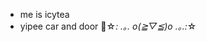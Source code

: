 - me is icytea
- yipee car and door 🫶☆*: .｡. o(≧▽≦)o .｡.:*☆

<!---
frostenicytea/frostenicytea is a ✨ special ✨ repository because its `README.md` (this file) appears on your GitHub profile.
--->
